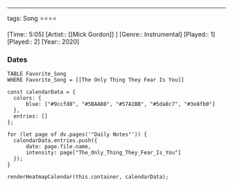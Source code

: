 ---
tags: Song ⭐⭐⭐⭐ 

[Time:: 5:05]
[Artist:: [[Mick Gordon]] ]
[Genre:: Instrumental]
[Played:: 1]
[Played:: 2]
[Year:: 2020]
### Dates
````dataview
TABLE Favorite_Song
WHERE Favorite_Song = [[The Only Thing They Fear Is You]]
````

  ```dataviewjs
const calendarData = { 
	colors: { 
		blue: ["#9ccfd8", "#5BAAB8", "#57A1BB", "#5da8c7", "#3e8fb0"] 
	}, 
	entries: [] 
}; 

for (let page of dv.pages('"Daily Notes"')) { 
	calendarData.entries.push({ 
		date: page.file.name, 
		intensity: page["The_Only_Thing_They_Fear_Is_You"]
	}); 
} 

renderHeatmapCalendar(this.container, calendarData);
```
